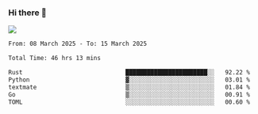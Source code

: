 ### Hi there 👋️

![](https://komarev.com/ghpvc/?username=Loner1024)

<!--START_SECTION:waka-->

```txt
From: 08 March 2025 - To: 15 March 2025

Total Time: 46 hrs 13 mins

Rust                             ███████████████████████░░   92.22 %
Python                           ▓░░░░░░░░░░░░░░░░░░░░░░░░   03.01 %
textmate                         ▒░░░░░░░░░░░░░░░░░░░░░░░░   01.84 %
Go                               ▒░░░░░░░░░░░░░░░░░░░░░░░░   00.91 %
TOML                             ░░░░░░░░░░░░░░░░░░░░░░░░░   00.60 %
```

<!--END_SECTION:waka-->



